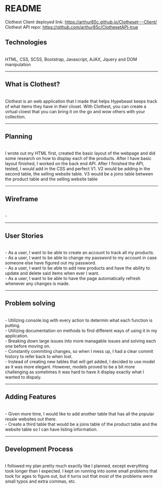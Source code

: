 <h1>README</h1>

Clothest Client deployed link: https://arthur85c.github.io/Clotheset---Client/<br>
Clothest API repo: https://github.com/arthur85c/ClothesetAPI-true

<h2>Technologies</h2><br>
HTML, CSS, SCSS, Bootstrap, Javascript, AJAX, Jquery and DOM manipulation
<hr>
<h2>What is Clothest?</h2><br>
Clothest is an web application that I made that helps Hypebeast keeps track of what items they have in their closet. With Clothest, you can create a virtual cloest that you can bring it on the go and wow others with your collection.
<hr>
<h2>Planning</h2><br>
I wrote out my HTML first, created the basic layout of the webpage and did some research on how to display each of the products. After I have basic layout finished, I worked on the back end API. After I finished the API, tested, I would add in the CSS and perfect V1. V2 would be adding in the second table, the selling website table. V3 would be a joins table between the product table and the selling website table
<hr>
<h2>Wireframe</h2><br>
-
<hr>
<h2>User Stories</h2><br>
- As a user, I want to be able to create an account to track all my products.<br>
- As a user, I want to be able to change my password to my account in case someone else have figured out my password.<br>
- As a user, I want to be able to add new products and have the ability to update and delete said items when ever I want.<br>
- As a user, I want to be able to have the page automatically refresh whenever any changes is made.<br>
<hr>
<h2>Problem solving</h2><br>
- Utilizing console.log with every action to determin what each function is putting.<br>
- Utilizing documentation on methods to find different ways of using it in my application.<br>
- Breaking down large issues into more managable issues and solving each one before moving on.<br>
- Constantly commiting changes, so when I mess up, I had a clear commit history to refer back to when lost.<br>
- Instead of creating new tables that will get added, I decided to use model as it was more elegant. However, models proved to be a bit more challenging as sometimes it was hard to have it display exactly what I wanted to dispaly.<br>
<hr>
<h2>Adding Features</h2><br>
- Given more time, I would like to add another table that has all the popular resale websites out there.<br>
- Create a third table that would be a joins table of the product table and the website table so I can have listing information.<br>
<hr>
<h2>Development Process</h2><br>
I followed my plan pretty much exactly like I planned, except everything took longer than I expected. I kept on running into some small problems that took for ages to figure out, but it turns out that most of the problems were small typos and extra commas, etc.
